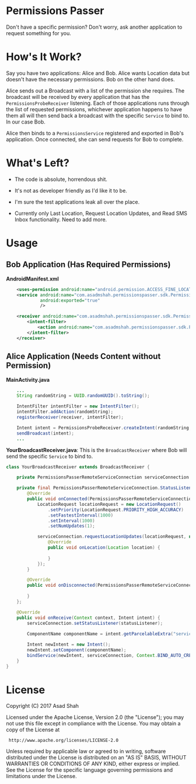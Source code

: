 # Permissions Passer

Don't have a specific permission? Don't worry, ask another application to request
something for you.

# How's It Work?

Say you have two applications: Alice and Bob. Alice wants Location data but doesn't have the 
necessary permissions. Bob on the other hand does.

Alice sends out a Broadcast with a list of the permission she requires. The broadcast will be 
received by every application that has the `PermissionsProbeReceiver` listening. Each of those
applications runs through the list of requested permissions, whichever application happens to 
have them all will then send back a broadcast with the specific `Service` to bind to. In our case
Bob.

Alice then binds to a `PermissionsService` registered and exported in Bob's application. Once 
connected, she can send requests for Bob to complete.

# What's Left?

- The code is absolute, horrendous shit. 

- It's not as developer friendly as I'd like it to be.

- I'm sure the test applications leak all over the place.

- Currently only Last Location, Request Location Updates, and Read SMS Inbox functionality. Need to
  add more.

# Usage

## Bob Application (Has Required Permissions)

**AndroidManifest.xml**

```xml
    <uses-permission android:name="android.permission.ACCESS_FINE_LOCATION"/>
    <service android:name="com.asadmshah.permissionspasser.sdk.PermissionsService"
             android:exported="true"
             />

    <receiver android:name="com.asadmshah.permissionspasser.sdk.PermissionsProbeReceiver">
        <intent-filter>
            <action android:name="com.asadmshah.permissionspasser.sdk.PERMISSIONS_PROBE"/>
        </intent-filter>
    </receiver>
```

## Alice Application (Needs Content without Permission)

**MainActivity.java**

```java
    ...
    String randomString = UUID.randomUUID().toString();

    IntentFilter intentFilter = new IntentFilter();
    intentFilter.addAction(randomString);
    registerReceiver(receiver, intentFilter);

    Intent intent = PermissionsProbeReceiver.createIntent(randomString, new String[]{Manifest.permission.ACCESS_FINE_LOCATION});
    sendBroadcast(intent);
    ...
```

**YourBroadcastReceiver.java**: This is the `BroadcastReceiver` where Bob will send the
specific `Service` to bind to.

```java
class YourBroadcastReceiver extends BroadcastReceiver {

    private PermissionsPasserRemoteServiceConnection serviceConnection = new PermissionsPasserRemoteServiceConnection();

    private final PermissionsPasserRemoteServiceConnection.StatusListener statusListener = new PermissionsPasserRemoteServiceConnection.StatusListener() {
        @Override
        public void onConnected(PermissionsPasserRemoteServiceConnection serviceConnection) {
            LocationRequest locationRequest = new LocationRequest()
                .setPriority(LocationRequest.PRIORITY_HIGH_ACCURACY)
                .setFastestInterval(1000)
                .setInterval(1000)
                .setNumUpdates(1);

            serviceConnection.requestLocationUpdates(locationRequest, new PermissionsPasserRemoteServiceConnection.LocationCallback() {
                @Override
                public void onLocation(Location location) {
                
                }
            });
        }

        @Override
        public void onDisconnected(PermissionsPasserRemoteServiceConnection serviceConnection) {
        
        }
    };

    @Override
    public void onReceive(Context context, Intent intent) {
        serviceConnection.setStatusListener(statusListener);
    
        ComponentName componentName = intent.getParcelableExtra("service");

        Intent newIntent = new Intent();
        newIntent.setComponent(componentName);
        bindService(newIntent, serviceConnection, Context.BIND_AUTO_CREATE);
    }
}
```

# License
Copyright (C) 2017 Asad Shah

Licensed under the Apache License, Version 2.0 (the "License");
you may not use this file except in compliance with the License.
You may obtain a copy of the License at

     http://www.apache.org/licenses/LICENSE-2.0

Unless required by applicable law or agreed to in writing, software
distributed under the License is distributed on an "AS IS" BASIS,
WITHOUT WARRANTIES OR CONDITIONS OF ANY KIND, either express or implied.
See the License for the specific language governing permissions and
limitations under the License.